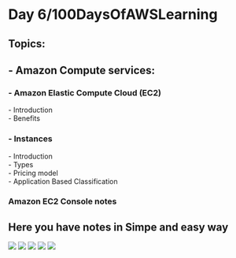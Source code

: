 <h1>Day 6/100DaysOfAWSLearning</h1>


<h2>Topics:</h2>


<h2> - Amazon Compute services: </h2>
  <h3> - Amazon Elastic Compute Cloud (EC2) </h3>
          - Introduction <br>
          - Benefits <br>
         <h3> - Instances  <br> </h3>
              - Introduction  <br>
              - Types  <br>
              - Pricing model  <br>
              - Application Based Classification  <br>
              
              
   <h3> Amazon EC2 Console notes </h3>
   
   <h2> Here you have notes in Simpe and easy way </h2>
   
   
   <img src = "https://github.com/thetechgirlgita/100-days-of-aws-learning/blob/master/Images/Day6/6._1(2).jpg?raw=true">
      <img src = "https://github.com/thetechgirlgita/100-days-of-aws-learning/blob/master/Images/Day6/6._2(2).jpg?raw=true">
         <img src = "https://github.com/thetechgirlgita/100-days-of-aws-learning/blob/master/Images/Day6/6._3(2).jpg?raw=true">
            <img src = "https://github.com/thetechgirlgita/100-days-of-aws-learning/blob/master/Images/Day6/6._4(2).jpg?raw=true">
               <img src = "https://github.com/thetechgirlgita/100-days-of-aws-learning/blob/master/Images/Day6/6._5(2).jpg?raw=true">
   
         

